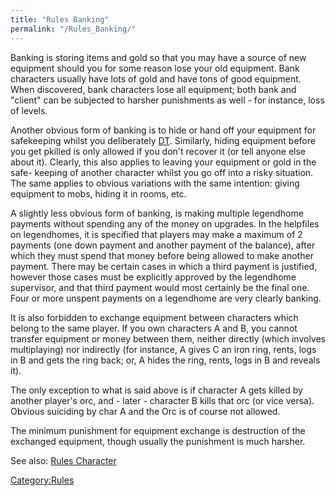 ```yaml
---
title: "Rules Banking"
permalink: "/Rules_Banking/"
---
```


Banking is storing items and gold so that you may have a source of new
equipment should you for some reason lose your old equipment. Bank
characters usually have lots of gold and have tons of good equipment.
When discovered, bank characters lose all equipment; both bank and
"client" can be subjected to harsher punishments as well - for instance,
loss of levels.

Another obvious form of banking is to hide or hand off your equipment
for safekeeping whilst you deliberately [DT](DT "wikilink"). Similarly,
hiding equipment before you get pkilled is only allowed if you don't
recover it (or tell anyone else about it). Clearly, this also applies to
leaving your equipment or gold in the safe- keeping of another character
whilst you go off into a risky situation. The same applies to obvious
variations with the same intention: giving equipment to mobs, hiding it
in rooms, etc.

A slightly less obvious form of banking, is making multiple legendhome
payments without spending any of the money on upgrades. In the helpfiles
on legendhomes, it is specified that players may make a maximum of 2
payments (one down payment and another payment of the balance), after
which they must spend that money before being allowed to make another
payment. There may be certain cases in which a third payment is
justified, however those cases must be explicitly approved by the
legendhome supervisor, and that third payment would most certainly be
the final one. Four or more unspent payments on a legendhome are very
clearly banking.

It is also forbidden to exchange equipment between characters which
belong to the same player. If you own characters A and B, you cannot
transfer equipment or money between them, neither directly (which
involves multiplaying) nor indirectly (for instance, A gives C an iron
ring, rents, logs in B and gets the ring back; or, A hides the ring,
rents, logs in B and reveals it).

The only exception to what is said above is if character A gets killed
by another player's orc, and - later - character B kills that orc (or
vice versa). Obvious suiciding by char A and the Orc is of course not
allowed.

The minimum punishment for equipment exchange is destruction of the
exchanged equipment, though usually the punishment is much harsher.

See also: [Rules Character](Rules_Character "wikilink")

[Category:Rules](Category:Rules "wikilink")